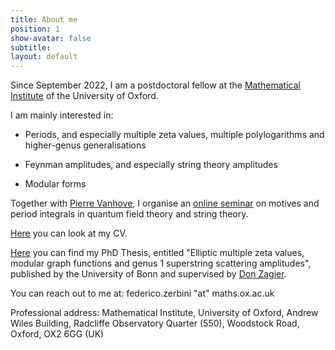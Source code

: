 ```yaml
---
title: About me
position: 1
show-avatar: false
subtitle: 
layout: default
---
```


Since September 2022, I am a postdoctoral fellow at the [Mathematical Institute](https://www.maths.ox.ac.uk/) of the University of Oxford.

I am mainly interested in:

* Periods, and especially multiple zeta values, multiple polylogarithms and higher-genus generalisations

* Feynman amplitudes, and especially string theory amplitudes

* Modular forms

Together with [Pierre Vanhove](https://sites.google.com/site/vanhovepierre/pierre-vanhove--en), I organise an [online seminar](http://www.ihes.fr/\~vanhove/motivefeynman-online.html) on motives and period integrals in quantum field theory and string theory.

[Here](/uploads/Zerbini-ShortCV.pdf) you can look at my CV.

[Here](http://hss.ulb.uni-bonn.de/2018/5000/5000.htm) you can find my PhD Thesis, entitled "Elliptic multiple zeta values, modular graph functions and genus 1 superstring scattering amplitudes", published by the University of Bonn and supervised by [Don Zagier](https://people.mpim-bonn.mpg.de/zagier/).

You can reach out to me at: federico.zerbini "at" maths.ox.ac.uk

Professional address: 
Mathematical Institute, University of Oxford,
Andrew Wiles Building,
Radcliffe Observatory Quarter (550),
Woodstock Road,
Oxford,
OX2 6GG (UK)